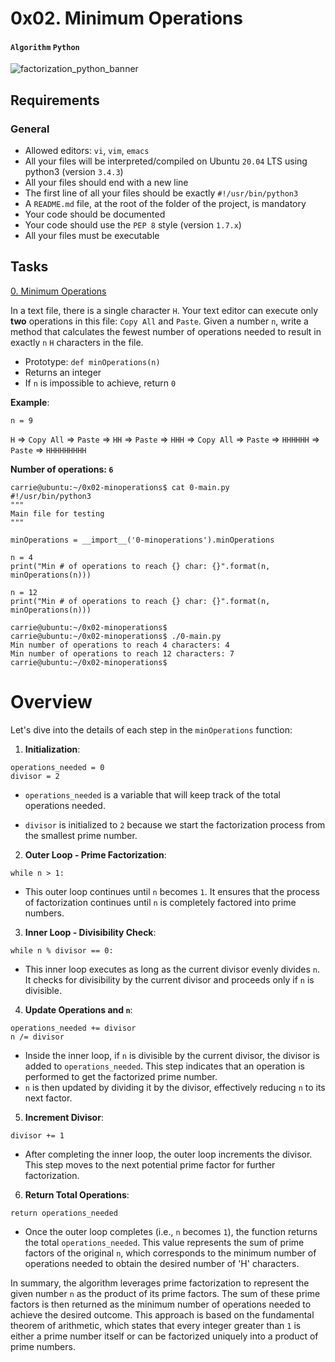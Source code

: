 # 0x02. Minimum Operations
#### `Algorithm` `Python`

![factorization_python_banner](https://github.com/samuelselasi/alx-interview/assets/85158665/a87d9594-5d4c-4a4d-bad7-cea05c49ccb8)

## Requirements
### General
* Allowed editors: `vi`, `vim`, `emacs`
* All your files will be interpreted/compiled on Ubuntu `20.04` LTS using python3 (version `3.4.3`)
* All your files should end with a new line
* The first line of all your files should be exactly `#!/usr/bin/python3`
* A `README.md` file, at the root of the folder of the project, is mandatory
* Your code should be documented
* Your code should use the `PEP 8` style (version `1.7.x`)
* All your files must be executable

## Tasks

[0. Minimum Operations](./0-minoperations.py)

In a text file, there is a single character `H`. Your text editor can execute only **two** operations in this file: `Copy All` and `Paste`. Given a number `n`, write a method that calculates the fewest number of operations needed to result in exactly `n` `H` characters in the file.

* Prototype: `def minOperations(n)`
* Returns an integer
* If `n` is impossible to achieve, return `0`

**Example**:

`n = 9`

`H` => `Copy All` => `Paste` => `HH` => `Paste` => `HHH` => `Copy All` => `Paste` => `HHHHHH` => `Paste` => `HHHHHHHHH`

**Number of operations: `6`**

```
carrie@ubuntu:~/0x02-minoperations$ cat 0-main.py
#!/usr/bin/python3
"""
Main file for testing
"""

minOperations = __import__('0-minoperations').minOperations

n = 4
print("Min # of operations to reach {} char: {}".format(n, minOperations(n)))

n = 12
print("Min # of operations to reach {} char: {}".format(n, minOperations(n)))

carrie@ubuntu:~/0x02-minoperations$
carrie@ubuntu:~/0x02-minoperations$ ./0-main.py
Min number of operations to reach 4 characters: 4
Min number of operations to reach 12 characters: 7
carrie@ubuntu:~/0x02-minoperations$
```

# Overview

Let's dive into the details of each step in the `minOperations` function:

1. **Initialization**:
```
operations_needed = 0
divisor = 2
```
* `operations_needed` is a variable that will keep track of the total operations needed.

* `divisor` is initialized to `2` because we start the factorization process from the smallest prime number.

2. **Outer Loop - Prime Factorization**:
```
while n > 1:
```
* This outer loop continues until `n` becomes `1`. It ensures that the process of factorization continues until `n` is completely factored into prime numbers.

3. **Inner Loop - Divisibility Check**:
```
while n % divisor == 0:
```
* This inner loop executes as long as the current divisor evenly divides `n`. It checks for divisibility by the current divisor and proceeds only if `n` is divisible.

4. **Update Operations and `n`**:
```
operations_needed += divisor
n /= divisor
```
* Inside the inner loop, if `n` is divisible by the current divisor, the divisor is added to `operations_needed`. This step indicates that an operation is performed to get the factorized prime number.
* `n` is then updated by dividing it by the divisor, effectively reducing `n` to its next factor.

5. **Increment Divisor**:
```
divisor += 1
```
* After completing the inner loop, the outer loop increments the divisor. This step moves to the next potential prime factor for further factorization.

6. **Return Total Operations**:
```
return operations_needed
```
* Once the outer loop completes (i.e., `n` becomes `1`), the function returns the total `operations_needed`. This value represents the sum of prime factors of the original `n`, which corresponds to the minimum number of operations needed to obtain the desired number of 'H' characters.


In summary, the algorithm leverages prime factorization to represent the given number `n` as the product of its prime factors.
The sum of these prime factors is then returned as the minimum number of operations needed to achieve the desired outcome.
This approach is based on the fundamental theorem of arithmetic, which states that every integer greater than `1` is either a prime number itself or can be factorized uniquely into a product of prime numbers.
